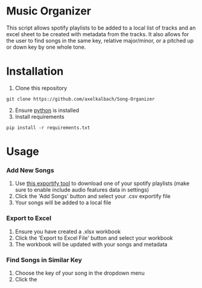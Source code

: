 # Music Organizer
This script allows spotify playlists to be added to a local list of tracks and an excel sheet to be created with metadata from the tracks. It also allows for the user to find songs in the same key, relative major/minor, or a pitched up or down key by one whole tone.
# Installation
1. Clone this repository
```
git clone https://github.com/axelkalbach/Song-Organizer
```
2. Ensure [python](https://www.python.org/downloads/) is installed
3. Install requirements
```
pip install -r requirements.txt
```
# Usage
### Add New Songs
1. Use [this exportify tool](https://watsonbox.github.io/exportify/) to download one of your spotify playlists (make sure to enable include audio features data in settings)
2. Click the 'Add Songs' button and select your .csv exportify file
3. Your songs will be added to a local file
### Export to Excel
1. Ensure you have created a .xlsx workbook
2. Click the 'Export to Excel File' button and select your workbook
3. The workbook will be updated with your songs and metadata
### Find Songs in Similar Key
1. Choose the key of your song in the dropdown menu
2. Click the 
